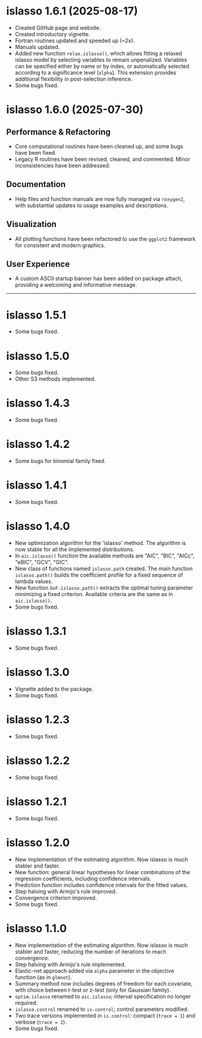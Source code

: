 # islasso 1.6.1 (2025-08-17)

- Created GitHub page and website.
- Created introductory vignette.
- Fortran routines updated and speeded up (~2x).
- Manuals updated.
- Added new function `relax.islasso()`, which allows fitting a relaxed islasso model by 
  selecting variables to remain unpenalized. Variables can be specified either by 
  name or by index, or automatically selected according to a significance level (`alpha`).
  This extension provides additional flexibility in post-selection inference.
- Some bugs fixed.

# islasso 1.6.0 (2025-07-30)

## Performance & Refactoring
- Core computational routines have been cleaned up, and some bugs have been fixed.
- Legacy R routines have been revised, cleaned, and commented. Minor inconsistencies have been addressed.

## Documentation
- Help files and function manuals are now fully managed via `roxygen2`, with substantial updates to usage examples and descriptions.

## Visualization
- All plotting functions have been refactored to use the `ggplot2` framework for consistent and modern graphics.

## User Experience
- A custom ASCII startup banner has been added on package attach, providing a welcoming and informative message.

---

# islasso 1.5.1

- Some bugs fixed.

# islasso 1.5.0

- Some bugs fixed.
- Other S3 methods implemented.

# islasso 1.4.3

- Some bugs fixed.

# islasso 1.4.2

- Some bugs for binomial family fixed.

# islasso 1.4.1

- Some bugs fixed.

# islasso 1.4.0

- New optimization algorithm for the 'islasso' method. The algorithm is now stable for all the implemented distributions.
- In `aic.islasso()` function the available methods are "AIC", "BIC", "AICc", "eBIC", "GCV", "GIC".
- New class of functions named `islasso.path` created. The main function `islasso.path()` builds the coefficient profile for a fixed sequence of lambda values.
- New function `GoF.islasso.path()` extracts the optimal tuning parameter minimizing a fixed criterion. Available criteria are the same as in `aic.islasso()`.
- Some bugs fixed.

# islasso 1.3.1

- Some bugs fixed.

# islasso 1.3.0

- Vignette added to the package.
- Some bugs fixed.

# islasso 1.2.3

- Some bugs fixed.

# islasso 1.2.2

- Some bugs fixed.

# islasso 1.2.1

- Some bugs fixed.

# islasso 1.2.0

- New implementation of the estimating algorithm. Now islasso is much stabler and faster.
- New function: general linear hypotheses for linear combinations of the regression coefficients, including confidence intervals.
- Prediction function includes confidence intervals for the fitted values.
- Step halving with Armijo's rule improved.
- Convergence criterion improved.
- Some bugs fixed.

# islasso 1.1.0

- New implementation of the estimating algorithm. Now islasso is much stabler and faster, reducing the number of iterations to reach convergence.
- Step halving with Armijo's rule implemented.
- Elastic-net approach added via `alpha` parameter in the objective function (as in `glmnet`).
- Summary method now includes degrees of freedom for each covariate, with choice between t-test or z-test (only for Gaussian family).
- `optim.islasso` renamed to `aic.islasso`; interval specification no longer required.
- `islasso.control` renamed to `is.control`; control parameters modified.
- Two trace versions implemented in `is.control`: compact (`trace = 1`) and verbose (`trace = 2`).
- Some bugs fixed.
